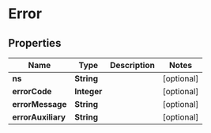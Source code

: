 
# Error

## Properties
Name | Type | Description | Notes
------------ | ------------- | ------------- | -------------
**ns** | **String** |  |  [optional]
**errorCode** | **Integer** |  |  [optional]
**errorMessage** | **String** |  |  [optional]
**errorAuxiliary** | **String** |  |  [optional]



